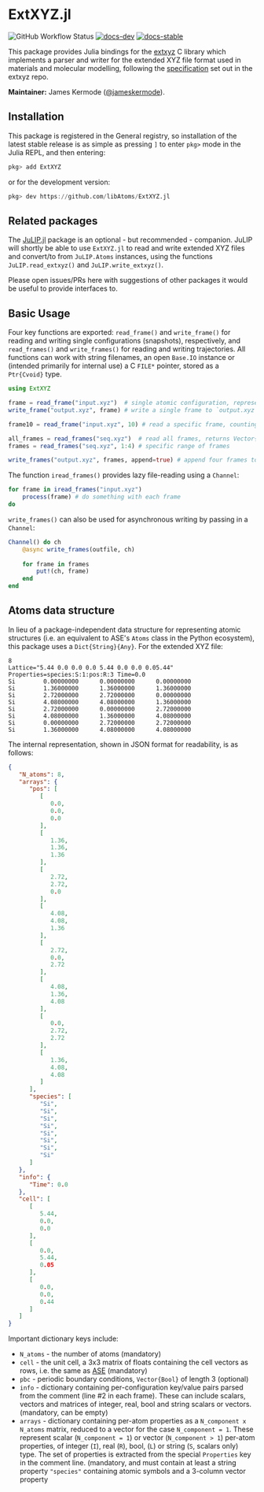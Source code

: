 # ExtXYZ.jl

![GitHub Workflow Status](https://img.shields.io/github/workflow/status/libAtoms/ExtXYZ.jl/CI) [![docs-dev](https://img.shields.io/badge/docs-dev-blue.svg)](https://libAtoms.github.io/ExtXYZ.jl/dev) [![docs-stable](https://img.shields.io/badge/docs-stable-blue.svg)](https://libatoms.github.io/ExtXYZ.jl/stable)

This package provides Julia bindings for the [extxyz](https://github.com/libAtoms/extxyz) C library which implements a parser and writer for the extended XYZ file format used in materials and molecular modelling, following the [specification](https://github.com/libAtoms/extxyz#extended-xyz-specification-and-parsing-tools) set out in the extxyz repo.

**Maintainer:** James Kermode ([@jameskermode](https://github.com/jameskermode)).

## Installation

This package is registered in the General registry, so installation of the latest stable release is as simple as pressing `]` to enter `pkg>` mode in the Julia REPL, and then entering:

```julia
pkg> add ExtXYZ
```

or for the development version:

```julia
pkg> dev https://github.com/libAtoms/ExtXYZ.jl
```

## Related packages

The [JuLIP.jl](https://github.com/JuliaMolSim/JuLIP.jl) package is an optional - but recommended - companion. JuLIP will shortly be able to use `ExtXYZ.jl` to read and write extended XYZ files and convert/to from `JuLIP.Atoms` instances, using the functions `JuLIP.read_extxyz()` and `JuLIP.write_extxyz()`.

Please open issues/PRs here with suggestions of other packages it would be useful to provide interfaces to.

## Basic Usage

Four key functions are exported: `read_frame()` and `write_frame()` for reading and writing single configurations (snapshots), respectively, and `read_frames()` and `write_frames()` for reading and writing trajectories. All functions can work with string filenames, an open `Base.IO` instance or (intended primarily for internal use) a C `FILE*` pointer, stored as a `Ptr{Cvoid}` type.

```julia
using ExtXYZ

frame = read_frame("input.xyz")  # single atomic configuration, represented as a Dict{String}{Any}
write_frame("output.xyz", frame) # write a single frame to `output.xyz`. 

frame10 = read_frame("input.xyz", 10) # read a specific frame, counting from 1 for first frame in file

all_frames = read_frames("seq.xyz")  # read all frames, returns Vector{Dict{String}{Any}}
frames = read_frames("seq.xyz", 1:4) # specific range of frames

write_frames("output.xyz", frames, append=true) # append four frames to output
```

The function `iread_frames()` provides lazy file-reading using a `Channel`:

```julia
for frame in iread_frames("input.xyz")
    process(frame) # do something with each frame
do
```

`write_frames()` can also be used for asynchronous writing by passing in a `Channel`:

```julia
Channel() do ch
    @async write_frames(outfile, ch)
    
    for frame in frames
        put!(ch, frame)
    end
end
```

## Atoms data structure

In lieu of a package-independent data structure for representing atomic structures (i.e. an equivalent to ASE's `Atoms` class in the Python ecosystem), this package uses a `Dict{String}{Any}`. For the extended XYZ file:

```
8
Lattice="5.44 0.0 0.0 0.0 5.44 0.0 0.0 0.05.44" Properties=species:S:1:pos:R:3 Time=0.0
Si        0.00000000      0.00000000      0.00000000
Si        1.36000000      1.36000000      1.36000000
Si        2.72000000      2.72000000      0.00000000
Si        4.08000000      4.08000000      1.36000000
Si        2.72000000      0.00000000      2.72000000
Si        4.08000000      1.36000000      4.08000000
Si        0.00000000      2.72000000      2.72000000
Si        1.36000000      4.08000000      4.08000000
```

The internal representation, shown in JSON format for readability, is as follows:

```json
{
   "N_atoms": 8,
   "arrays": {
      "pos": [
         [
            0.0,
            0.0,
            0.0
         ],
         [
            1.36,
            1.36,
            1.36
         ],
         [
            2.72,
            2.72,
            0.0
         ],
         [
            4.08,
            4.08,
            1.36
         ],
         [
            2.72,
            0.0,
            2.72
         ],
         [
            4.08,
            1.36,
            4.08
         ],
         [
            0.0,
            2.72,
            2.72
         ],
         [
            1.36,
            4.08,
            4.08
         ]
      ],
      "species": [
         "Si",
         "Si",
         "Si",
         "Si",
         "Si",
         "Si",
         "Si",
         "Si"
      ]
   },
   "info": {
      "Time": 0.0
   },
   "cell": [
      [
         5.44,
         0.0,
         0.0
      ],
      [
         0.0,
         5.44,
         0.05
      ],
      [
         0.0,
         0.0,
         0.44
      ]
   ]
}
```

Important dictionary keys include:

 - `N_atoms` - the number of atoms (mandatory)
 - `cell` - the unit cell, a 3x3 matrix of floats containing the cell vectors as rows, i.e. the same as [ASE](https://wiki.fysik.dtu.dk/ase/ase/cell.html#ase.cell.Cell) (mandatory)
 - `pbc` - periodic boundary conditions, `Vector{Bool}` of length 3 (optional)
 - `info` - dictionary containing per-configuration key/value pairs parsed from the comment (line #2 in each frame). These can include scalars, vectors and matrices of integer, real, bool and string scalars or vectors. (mandatory, can be empty)
 - `arrays` - dictionary containing per-atom properties as a `N_component x N_atoms` matrix, reduced to a vector for the case `N_component = 1`. These represent scalar (`N_component = 1`) or vector (`N_component > 1`) per-atom properties, of integer (`I`), real (`R`), bool, (`L`) or string (`S`, scalars only) type. The set of properties is extracted from the special `Properties` key in the comment line. (mandatory, and must contain at least a string property `"species"` containing atomic symbols and a 3-column vector property


